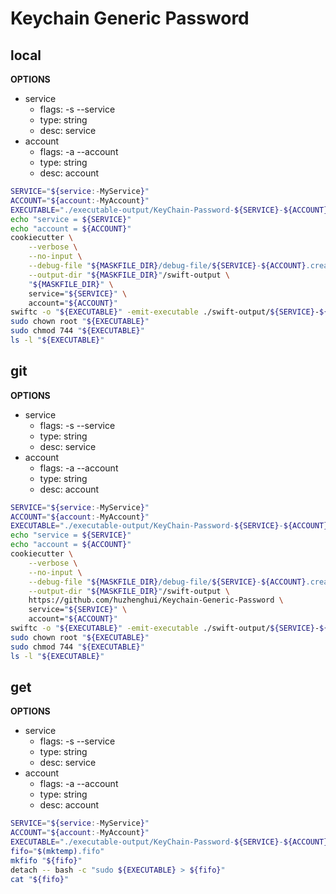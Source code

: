 # Keychain Generic Password

## local

**OPTIONS**

- service
  - flags: -s --service
  - type: string
  - desc: service
- account
  - flags: -a --account
  - type: string
  - desc: account

```bash
SERVICE="${service:-MyService}"
ACCOUNT="${account:-MyAccount}"
EXECUTABLE="./executable-output/KeyChain-Password-${SERVICE}-${ACCOUNT}"
echo "service = ${SERVICE}"
echo "account = ${ACCOUNT}"
cookiecutter \
    --verbose \
    --no-input \
    --debug-file "${MASKFILE_DIR}/debug-file/${SERVICE}-${ACCOUNT}.create.debug.txt" \
    --output-dir "${MASKFILE_DIR}"/swift-output \
    "${MASKFILE_DIR}" \
    service="${SERVICE}" \
    account="${ACCOUNT}"
swiftc -o "${EXECUTABLE}" -emit-executable ./swift-output/${SERVICE}-${ACCOUNT}/KeyChain-Password-${SERVICE}-${ACCOUNT}.swift
sudo chown root "${EXECUTABLE}"
sudo chmod 744 "${EXECUTABLE}"
ls -l "${EXECUTABLE}"
```

## git

**OPTIONS**

- service
  - flags: -s --service
  - type: string
  - desc: service
- account
  - flags: -a --account
  - type: string
  - desc: account

```bash
SERVICE="${service:-MyService}"
ACCOUNT="${account:-MyAccount}"
EXECUTABLE="./executable-output/KeyChain-Password-${SERVICE}-${ACCOUNT}"
echo "service = ${SERVICE}"
echo "account = ${ACCOUNT}"
cookiecutter \
    --verbose \
    --no-input \
    --debug-file "${MASKFILE_DIR}/debug-file/${SERVICE}-${ACCOUNT}.create.debug.txt" \
    --output-dir "${MASKFILE_DIR}"/swift-output \
    https://github.com/huzhenghui/Keychain-Generic-Password \
    service="${SERVICE}" \
    account="${ACCOUNT}"
swiftc -o "${EXECUTABLE}" -emit-executable ./swift-output/${SERVICE}-${ACCOUNT}/KeyChain-Password-${SERVICE}-${ACCOUNT}.swift
sudo chown root "${EXECUTABLE}"
sudo chmod 744 "${EXECUTABLE}"
ls -l "${EXECUTABLE}"
```

## get

**OPTIONS**

- service
  - flags: -s --service
  - type: string
  - desc: service
- account
  - flags: -a --account
  - type: string
  - desc: account

```bash
SERVICE="${service:-MyService}"
ACCOUNT="${account:-MyAccount}"
EXECUTABLE="./executable-output/KeyChain-Password-${SERVICE}-${ACCOUNT}"
fifo="$(mktemp).fifo"
mkfifo "${fifo}"
detach -- bash -c "sudo ${EXECUTABLE} > ${fifo}"
cat "${fifo}"
```
